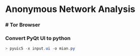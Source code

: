 # Anonymous Network Analysis

### # Tor Browser



### Convert PyQt UI to python

```powershell
> pyuic5 -x input.ui -o mian.py
```

